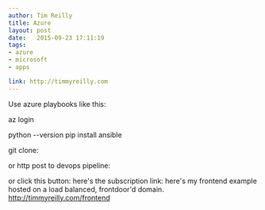 ```yaml
---
author: Tim Reilly 
title: Azure
layout: post
date:   2015-09-23 17:11:19
tags: 
- azure
- microsoft 
- apps

link: http://timmyreilly.com
---
```


Use azure playbooks like this: 

az login

python --version
pip install ansible



git clone:

or http post to devops pipeline:

or click this button:
here's the subscription link: 
here's my frontend example hosted on a load balanced, frontdoor'd domain. 
http://timmyreilly.com/frontend 